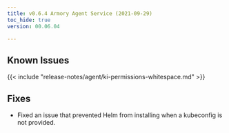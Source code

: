 ```yaml
---
title: v0.6.4 Armory Agent Service (2021-09-29)
toc_hide: true
version: 00.06.04

---
```


## Known Issues

{{< include "release-notes/agent/ki-permissions-whitespace.md" >}}

## Fixes

- Fixed an issue that prevented Helm from installing when a kubeconfig is not provided.

